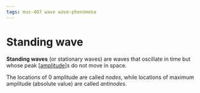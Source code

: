 ```yaml
---
tags: mus-407 wave wave-phenomena
---
```


# Standing wave

**Standing waves** (or stationary waves) are waves that oscillate in time but whose peak [[amplitude]]s do not move in space.

The locations of 0 amplitude are called _nodes_, while locations of maximum amplitude (absolute value) are called _antinodes_.

[//begin]: # "Autogenerated link references for markdown compatibility"
[amplitude]: amplitude "Amplitude"
[//end]: # "Autogenerated link references"